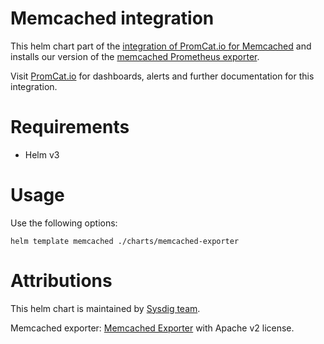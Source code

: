 # Memcached integration
This helm chart part of the [integration of PromCat.io for Memcached](https://promcat.io/apps/memcached) and installs our version of the [memcached Prometheus exporter](https://github.com/prometheus/memcached_exporter).

Visit [PromCat.io](https://promcat.io/apps/memcached) for dashboards, alerts and further documentation for this integration. 

# Requirements
* Helm v3

# Usage

Use the following options: 
```
helm template memcached ./charts/memcached-exporter
```
# Attributions
This helm chart is maintained by [Sysdig team](https://sysdig.com/).

Memcached exporter: [Memcached Exporter](https://github.com/prometheus/memcached_exporter) with Apache v2 license. 
